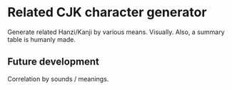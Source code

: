 # Related CJK character generator

Generate related Hanzi/Kanji by various means. Visually. Also, a summary table is humanly made.

## Future development

Correlation by sounds / meanings.
